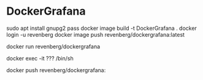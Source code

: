 # DockerGrafana

sudo apt install gnupg2 pass
docker image build -t DockerGrafana  .
docker login -u revenberg
docker image push revenberg/dockergrafana:latest

docker run revenberg/dockergrafana


docker exec -it ??? /bin/sh

docker push revenberg/dockergrafana: